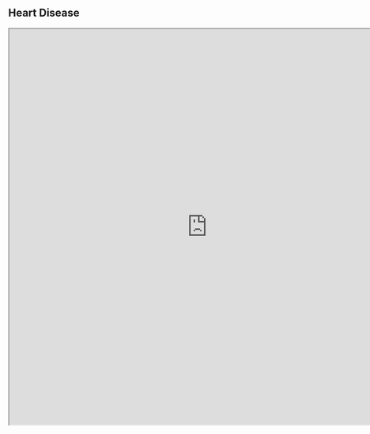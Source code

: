 


## Heart Disease
<iframe align = "center" width = "800" height = "800" src="https://rpubs.com/vatsouth/473428" />
